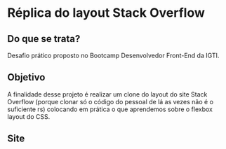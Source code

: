 # Réplica do layout Stack Overflow
## Do que se trata?
Desafio prático proposto no Bootcamp Desenvolvedor Front-End da IGTI.
## Objetivo
A finalidade desse projeto é realizar um clone do layout do site Stack Overflow (porque clonar só o código do pessoal de lá as vezes não é o suficiente rs) colocando em prática o que aprendemos sobre o flexbox layout do CSS.
## Site
